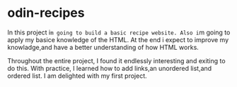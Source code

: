 # odin-recipes
In this project i`m going to build a basic recipe website.
Also i`m going to apply my basice knowledge of the HTML.
At the end i expect to improve my knowladge,and have a better understanding 
of how HTML works.

Throughout the entire project, I found it endlessly interesting and 
exiting to do this. With practice, I learned how to add links,an unordered
list,and ordered list. I am delighted with my first project.